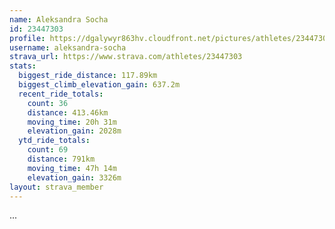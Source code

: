 ```yaml
---
name: Aleksandra Socha
id: 23447303
profile: https://dgalywyr863hv.cloudfront.net/pictures/athletes/23447303/14745546/4/large.jpg
username: aleksandra-socha
strava_url: https://www.strava.com/athletes/23447303
stats:
  biggest_ride_distance: 117.89km
  biggest_climb_elevation_gain: 637.2m
  recent_ride_totals:
    count: 36
    distance: 413.46km
    moving_time: 20h 31m
    elevation_gain: 2028m
  ytd_ride_totals:
    count: 69
    distance: 791km
    moving_time: 47h 14m
    elevation_gain: 3326m
layout: strava_member
--- 
```

...
